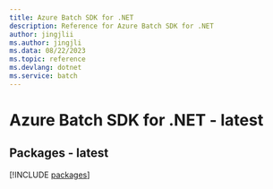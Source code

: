 ```yaml
---
title: Azure Batch SDK for .NET
description: Reference for Azure Batch SDK for .NET
author: jingjlii
ms.author: jingjli
ms.data: 08/22/2023
ms.topic: reference
ms.devlang: dotnet
ms.service: batch
---
```

# Azure Batch SDK for .NET - latest
## Packages - latest
[!INCLUDE [packages](batch-index.md)]